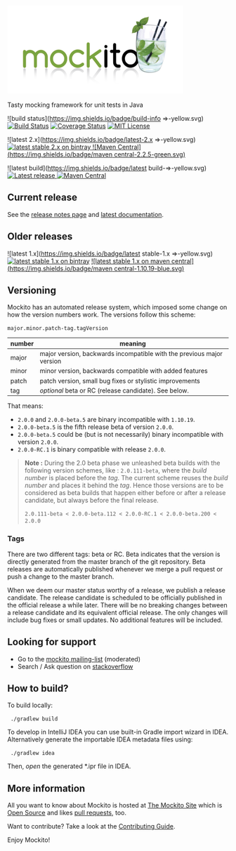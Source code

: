 <a href="http://site.mockito.org">
<img src="https://raw.githubusercontent.com/mockito/mockito/master/src/javadoc/org/mockito/logo.png"
     srcset="https://raw.githubusercontent.com/mockito/mockito/master/src/javadoc/org/mockito/logo@2x.png 2x"
     alt="Mockito" />
</a>

Tasty mocking framework for unit tests in Java

![build status](https://img.shields.io/badge/build-info =>-yellow.svg) [![Build Status](https://travis-ci.org/mockito/mockito.svg?branch=release/2.x)](https://travis-ci.org/mockito/mockito) [![Coverage Status](https://img.shields.io/codecov/c/github/mockito/mockito.svg)](https://codecov.io/github/mockito/mockito) [![MIT License](http://img.shields.io/badge/license-MIT-green.svg) ](https://github.com/mockito/mockito/blob/master/LICENSE)

![latest 2.x](https://img.shields.io/badge/latest-2.x =>-yellow.svg) [ ![latest stable 2.x on bintray](https://img.shields.io/badge/Download-2.2.5-blue.svg) ](https://bintray.com/mockito/maven/mockito/2.2.5/view) [![Maven Central](https://img.shields.io/badge/maven central-2.2.5-green.svg)](http://search.maven.org/#artifactdetails|org.mockito|mockito-core|2.2.5|jar)

![latest build](https://img.shields.io/badge/latest build-=>-yellow.svg) [ ![Latest release](https://api.bintray.com/packages/mockito/maven/mockito/images/download.svg) ](https://bintray.com/mockito/maven/mockito/_latestVersion) [![Maven Central](https://maven-badges.herokuapp.com/maven-central/org.mockito/mockito-core/badge.svg?style=flat)](https://maven-badges.herokuapp.com/maven-central/org.mockito/mockito-core)

## Current release
See the [release notes page](https://github.com/mockito/mockito/blob/release/2.x/doc/release-notes/official.md) and [latest documentation](http://mockito.github.io/mockito/docs/current/org/mockito/Mockito.html).

## Older releases
![latest 1.x](https://img.shields.io/badge/latest stable-1.x =>-yellow.svg) [ ![latest stable 1.x on bintray](https://img.shields.io/badge/Download-1.10.19-blue.svg)](https://bintray.com/mockito/maven/mockito/1.10.19/view) [ ![latest stable 1.x on maven central](https://img.shields.io/badge/maven central-1.10.19-blue.svg)](http://search.maven.org/#artifactdetails|org.mockito|mockito-core|1.10.19|)

## Versioning

Mockito has an automated release system, which imposed some change on how the version numbers work.
The versions follow this scheme:

```
major.minor.patch-tag.tagVersion
```

| number | meaning                                                                               |
| ------ | ------------------------------------------------------------------------------------- |
| major  | major version, backwards incompatible with the previous major version                 |
| minor  | minor version, backwards compatible with added features                               |
| patch  | patch version, small bug fixes or stylistic improvements                              |
| tag    | *optional* beta or RC (release candidate). See below.                                 |

That means:

* `2.0.0` and `2.0.0-beta.5` are binary incompatible with `1.10.19`.
* `2.0.0-beta.5` is the fifth release beta of version `2.0.0`.
* `2.0.0-beta.5` could be (but is not necessarily) binary incompatible with version `2.0.0`.
* `2.0.0-RC.1` is binary compatible with release `2.0.0`.

> **Note :** During the 2.0 beta phase we unleashed beta builds with the following version schemes, like : `2.0.111-beta`, where the _build number_ is placed before the _tag_. The current scheme reuses the _build number_ and places it behind the _tag_. Hence those versions are to be considered as beta builds that happen either before or after a release candidate, but always before the final release.
> 
> ```
> 2.0.111-beta < 2.0.0-beta.112 < 2.0.0-RC.1 < 2.0.0-beta.200 < 2.0.0
> ```


### Tags
There are two different tags: beta or RC. Beta indicates that the version is directly generated from the master branch of the git repository.
Beta releases are automatically published whenever we merge a pull request or push a change to the master branch.

When we deem our master status worthy of a release, we publish a release candidate. The release candidate is scheduled to be officially published
in the official release a while later. There will be no breaking changes between a release candidate and its equivalent official release.
The only changes will include bug fixes or small updates. No additional features will be included.

## Looking for support

* Go to the [mockito mailing-list](http://groups.google.com/group/mockito) (moderated)
* Search / Ask question on [stackoverflow](http://stackoverflow.com/questions/tagged/mockito)

## How to build?

To build locally:

     ./gradlew build

To develop in IntelliJ IDEA you can use built-in Gradle import wizard in IDEA.
Alternatively generate the importable IDEA metadata files using:

     ./gradlew idea

Then, _open_ the generated *.ipr file in IDEA.

## More information

All you want to know about Mockito is hosted at [The Mockito Site](http://site.mockito.org) which is [Open Source](https://github.com/mockito/mockito.github.io) and likes [pull requests](https://github.com/mockito/mockito.github.io/pulls), too.

Want to contribute? Take a look at the [Contributing Guide](https://github.com/mockito/mockito/blob/master/.github/CONTRIBUTING.md).

Enjoy Mockito!
